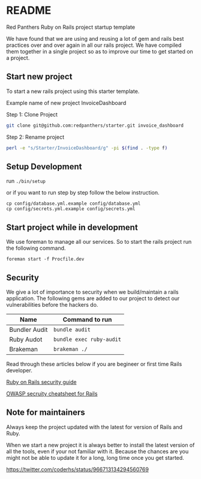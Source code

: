 # README

Red Panthers Ruby on Rails project startup template

We have found that we are using and reusing a lot of gem and rails best practices over and over again
in all our rails project. We have compiled them together in a single project so as to improve our
time to get started on a project.

## Start new project

To start a new rails project using this starter template.

Example name of new project InvoiceDashboard

Step 1: Clone Project

```sh
git clone git@github.com:redpanthers/starter.git invoice_dashboard
```

Step 2: Rename project

```sh
perl -e "s/Starter/InvoiceDashboard/g" -pi $(find . -type f)
```

## Setup Development

run `./bin/setup`

or if you want to run step by step follow the below instruction.

```
cp config/database.yml.example config/database.yml
cp config/secrets.yml.example config/secrets.yml
```

## Start project while in development

We use foreman to manage all our services. So to start the rails project run the following
command.

```
foreman start -f Procfile.dev
```

## Security

We give a lot of importance to security when we build/maintain a rails application. The following
gems are added to our project to detect our vulnerabilities before the hackers do.

| Name     | Command to run |
| ---      | ---       |
| Bundler Audit | `bundle audit`        |
| Ruby Audot     | `bundle exec ruby-audit`       |
| Brakeman | `brakeman ./` |

Read through these articles below if you are begineer or first time Rails developer.

[Ruby on Rails security guide](http://guides.rubyonrails.org/security.html)

[OWASP secruity cheatsheet for Rails](https://www.owasp.org/index.php/Ruby_on_Rails_Cheatsheet)


## Note for maintainers

Always keep the project updated with the latest for version of Rails and Ruby.

When we start a new project it is always better to install the latest version of
all the tools, even if your not familiar with it. Because the chances are you might
not be able to update it for a long, long time once you get started.

https://twitter.com/coderhs/status/966713134294560769

